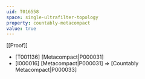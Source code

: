 ```yaml
---
uid: T016558
space: single-ultrafilter-topology
property: countably-metacompact
value: true
---
```

[[Proof]]

* [T001136] [Metacompact|P000031]
* [I000016] [Metacompact|P000031] => [Countably Metacompact|P000033]

